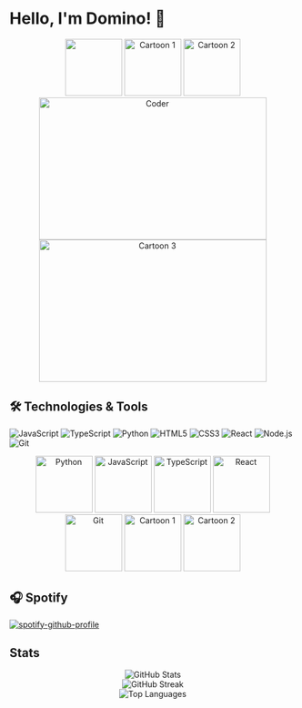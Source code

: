 # Hello, I'm Domino! 👋
<div align="center">
  <img src="https://media.giphy.com/media/M9gbBd9nbDrOTu1Mqx/giphy.gif" width="100"/>
    <img src="https://media.giphy.com/media/3o7aD2d7hy9ktXNDP2/giphy.gif" width="100" alt="Cartoon 1"/>
  <img src="https://media.giphy.com/media/l0HlNaQ6gWfllcjDO/giphy.gif" width="100" alt="Cartoon 2"/>
</div>
<div align="center">
  <img src="https://media.giphy.com/media/SWoSkN6DxTszqIKEqv/giphy.gif" alt="Coder" width="400" height="250"/>
  <img src="https://media.giphy.com/media/3o7TKSjRrfIPjeiVyM/giphy.gif" alt="Cartoon 3" width="400" height="250"/>
</div>

## 🛠️ Technologies & Tools
![JavaScript](https://img.shields.io/badge/-JavaScript-F7DF1E?style=for-the-badge&logo=javascript&logoColor=black)
![TypeScript](https://img.shields.io/badge/-TypeScript-3178C6?style=for-the-badge&logo=typescript&logoColor=white)
![Python](https://img.shields.io/badge/-Python-3776AB?style=for-the-badge&logo=python&logoColor=white)
![HTML5](https://img.shields.io/badge/-HTML5-E34F26?style=for-the-badge&logo=html5&logoColor=white)
![CSS3](https://img.shields.io/badge/-CSS3-1572B6?style=for-the-badge&logo=css3&logoColor=white)
![React](https://img.shields.io/badge/-React-61DAFB?style=for-the-badge&logo=react&logoColor=black)
![Node.js](https://img.shields.io/badge/-Node.js-339933?style=for-the-badge&logo=node.js&logoColor=white)
![Git](https://img.shields.io/badge/-Git-F05032?style=for-the-badge&logo=git&logoColor=white)

<div align="center">
  <img src="https://media.giphy.com/media/KAq5w47R9rmTuvWOWa/giphy.gif" width="100" alt="Python"/>
  <img src="https://media.giphy.com/media/ln7z2eWriiQAllfVcn/giphy.gif" width="100" alt="JavaScript"/>
  <img src="https://media.giphy.com/media/W71QxkQgCDM1WJYdFz/giphy.gif" width="100" alt="TypeScript"/>
  <img src="https://media.giphy.com/media/RJzm826vu7WbJvBtxX/giphy.gif" width="100" alt="React"/>
  <img src="https://media.giphy.com/media/kH1DBkPNyZPOk0BxrM/giphy.gif" width="100" alt="Git"/>
  <img src="https://media.giphy.com/media/3o7aD2d7hy9ktXNDP2/giphy.gif" width="100" alt="Cartoon 1"/>
  <img src="https://media.giphy.com/media/l0HlNaQ6gWfllcjDO/giphy.gif" width="100" alt="Cartoon 2"/>
</div>

## 🎧 Spotify
[![spotify-github-profile](https://spotify-github-profile.kittinanx.com/api/view?uid=31x7qo7ihhh2drlhe2coyoohxvdm&cover_image=false&theme=default&show_offline=false&background_color=000000&interchange=true&bar_color_cover=true)](https://github.com/kittinan/spotify-github-profile)

## Stats
<div align="center">
  <img src="https://github-readme-stats.vercel.app/api?username=dominoz69&show_icons=true&theme=radical" alt="GitHub Stats" />
</div>
<div align="center">
  <img src="https://github-readme-streak-stats.herokuapp.com/?user=dominoz69&theme=radical" alt="GitHub Streak" />
</div>
<div align="center">
  <img src="https://github-readme-stats.vercel.app/api/top-langs/?username=dominoz69&layout=compact&theme=radical" alt="Top Languages" />
</div>
